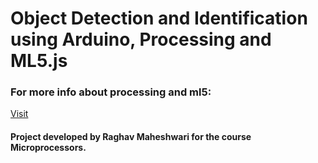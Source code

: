 # Object Detection and Identification using Arduino, Processing and ML5.js

### For more info about processing and ml5:
[Visit](https://ml5js.org/docs/training-lstm)
#### Project developed by Raghav Maheshwari for the course Microprocessors.